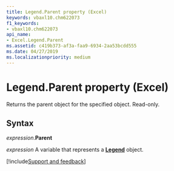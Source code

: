 ```yaml
---
title: Legend.Parent property (Excel)
keywords: vbaxl10.chm622073
f1_keywords:
- vbaxl10.chm622073
api_name:
- Excel.Legend.Parent
ms.assetid: c419b373-af3a-faa9-6934-2aa53bcdd555
ms.date: 04/27/2019
ms.localizationpriority: medium
---
```



# Legend.Parent property (Excel)

Returns the parent object for the specified object. Read-only.


## Syntax

_expression_.**Parent**

_expression_ A variable that represents a **[Legend](excel.legend(object).md)** object.




[!include[Support and feedback](~/includes/feedback-boilerplate.md)]